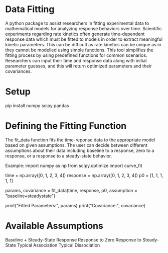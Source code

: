 # Data Fitting
A python package to assist researchers in fitting experimental data to mathematical models for analyzing response behaviors over time.
Scientific experiments regarding rate kinetics often generate time-dependent response data which must be fitted to models in order to extract meaningful kinetic parameters. This can be difficult as rate kinetics can be unique as in they cannot be modelled using simple functions. This tool simplifies the fitting process by using predefined functions for common scenarios. Researchers can input their time and response data along with initial parameter guesses, and this will return optimized parameters and their covariances.

# Setup
pip install numpy scipy pandas

# Defining the Fitting Function
The fit_data function fits the time-reponse data to the appropriate model based on given assumptions. The user can decide between different assumptions about their data including baseline to a response, zero to a response, or a response to a steady-state behavior.

Example:
import numpy as np
from scipy.optimize import curve_fit

time = np.array([0, 1, 2, 3, 4])
response = np.array([0, 1, 2, 3, 4])
p0 = [1, 1, 1, 1, 1]

params, covariance = fit_data(time, response, p0, assumption = "baseline+steadystate")

print("Fitted Parameters:", params)
print("Covariance:", covariance)

# Available Assumptions
Baseline + Steady-State Response
Response to Zero
Response to Steady-State
Typical Association
Typical Dissociation